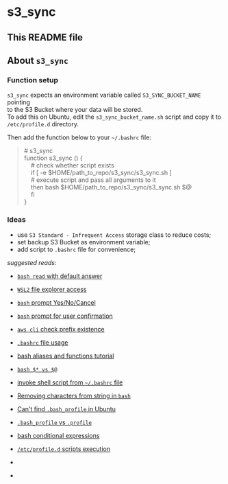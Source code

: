 # s3_sync

## This README file

## About `s3_sync`  

### Function setup  

`s3_sync` expects an environment variable called `S3_SYNC_BUCKET_NAME` pointing  
to the S3 Bucket where your data will be stored.  
To add this on Ubuntu, edit the `s3_sync_bucket_name.sh` script and copy it to  
`/etc/profile.d` directory.  

Then add the function below to your `~/.bashrc` file:  

> \# s3_sync  
function s3_sync () {  
&nbsp;&nbsp;&nbsp;&nbsp;# check whether script exists  
&nbsp;&nbsp;&nbsp;&nbsp;if [ -e $HOME/path_to_repo/s3_sync/s3_sync.sh ]  
&nbsp;&nbsp;&nbsp;&nbsp;# execute script and pass all arguments to it  
&nbsp;&nbsp;&nbsp;&nbsp;then bash $HOME/path_to_repo/s3_sync/s3_sync.sh $@  
&nbsp;&nbsp;&nbsp;&nbsp;fi  
}

### Ideas  

* use `S3 Standard - Infrequent Access` storage class to reduce costs;
* set backup S3 Bucket as environment variable;
* add script to `.bashrc` file for convenience;

*suggested reads:*  

* [`bash read` with default answer](<https://superuser.com/questions/835824/use-read-in-bash-script-with-a-standard-answer>)  

* [`WSL2` file explorer access](<https://devblogs.microsoft.com/commandline/access-linux-filesystems-in-windows-and-wsl-2/>)  

* [`bash` prompt Yes/No/Cancel](<https://stackoverflow.com/questions/226703/how-do-i-prompt-for-yes-no-cancel-input-in-a-linux-shell-script>)  

* [`bash` prompt for user confirmation](<https://stackoverflow.com/questions/1885525/how-do-i-prompt-a-user-for-confirmation-in-bash-script>)  

* [`aws cli` check prefix existence](<https://stackoverflow.com/questions/56961533/is-there-a-way-to-check-if-folder-exists-in-s3-using-aws-cli>)  

* [`.bashrc` file usage](<https://unix.stackexchange.com/questions/129143/what-is-the-purpose-of-bashrc-and-how-does-it-work>)  

* [bash aliases and functions tutorial](<https://opensource.com/article/19/7/bash-aliases>)  

* [`bash $* vs $@`](<https://unix.stackexchange.com/questions/129072/whats-the-difference-between-and>)  

* [invoke shell script from `~/.bashrc` file](<https://askubuntu.com/questions/767842/how-can-i-run-a-shell-script-from-bashrc-file>)  

* [Removing characters from string in `bash`](<https://linuxhint.com/remove_characters_string_bash/>)  

* [Can't find `.bash_profile` in Ubuntu](<https://askubuntu.com/questions/510709/i-cannot-find-bash-profile-in-ubuntu>)  

* [`.bash_profile` vs `.profile`](<https://superuser.com/questions/171035/profile-or-bash-profile>)  

* [bash conditional expressions](<https://www.gnu.org/software/bash/manual/html_node/Bash-Conditional-Expressions.html>)  

* [`/etc/profile.d` scripts execution](<https://serverfault.com/questions/434321/when-are-scripts-inside-etc-profile-d-executed>)  

* [](<>)  

* [](<>)  